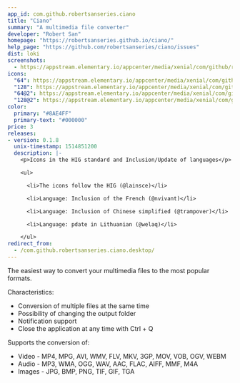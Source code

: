 ```yaml
---
app_id: com.github.robertsanseries.ciano
title: "Ciano"
summary: "A multimedia file converter"
developer: "Robert San"
homepage: "https://robertsanseries.github.io/ciano/"
help_page: "https://github.com/robertsanseries/ciano/issues"
dist: loki
screenshots:
  - https://appstream.elementary.io/appcenter/media/xenial/com/github/robertsanseries.ciano/B954C3E71E1593E1E557A2B873AC3D62/screenshots/image-1_orig.png
icons:
  "64": https://appstream.elementary.io/appcenter/media/xenial/com/github/robertsanseries.ciano/B954C3E71E1593E1E557A2B873AC3D62/icons/64x64/com.github.robertsanseries.ciano_com.github.robertsanseries.ciano.png
  "128": https://appstream.elementary.io/appcenter/media/xenial/com/github/robertsanseries.ciano/B954C3E71E1593E1E557A2B873AC3D62/icons/128x128/com.github.robertsanseries.ciano_com.github.robertsanseries.ciano.png
  "64@2": https://appstream.elementary.io/appcenter/media/xenial/com/github/robertsanseries.ciano/B954C3E71E1593E1E557A2B873AC3D62/icons/64x64@2/com.github.robertsanseries.ciano_com.github.robertsanseries.ciano.png
  "128@2": https://appstream.elementary.io/appcenter/media/xenial/com/github/robertsanseries.ciano/B954C3E71E1593E1E557A2B873AC3D62/icons/128x128@2/com.github.robertsanseries.ciano_com.github.robertsanseries.ciano.png
color:
  primary: "#8AE4FF"
  primary-text: "#000000"
price: 3
releases:
- version: 0.1.8
  unix-timestamp: 1514851200
  description: |-
    <p>Icons in the HIG standard and Inclusion/Update of languages</p>

    <ul>

      <li>The icons follow the HIG (@lainsce)</li>

      <li>Language: Inclusion of the French (@nvivant)</li>

      <li>Language: Inclusion of Chinese simplified (@trampover)</li>

      <li>Language: pdate in Lithuanian (@welaq)</li>

    </ul>
redirect_from:
  - /com.github.robertsanseries.ciano.desktop/
---
```


<p>The easiest way to convert your multimedia files to the most popular formats.</p>
<p>Characteristics:</p>
<ul>
  <li>Conversion of multiple files at the same time</li>
  <li>Possibility of changing the output folder</li>
  <li>Notification support</li>
  <li>Close the application at any time with Ctrl + Q</li>
</ul>
<p>Supports the conversion of:</p>
<ul>
  <li>Video - MP4, MPG, AVI, WMV, FLV, MKV, 3GP, MOV, VOB, OGV, WEBM</li>
  <li>Audio - MP3, WMA, OGG, WAV, AAC, FLAC, AIFF, MMF, M4A</li>
  <li>Images - JPG, BMP, PNG, TIF, GIF, TGA</li>
</ul>